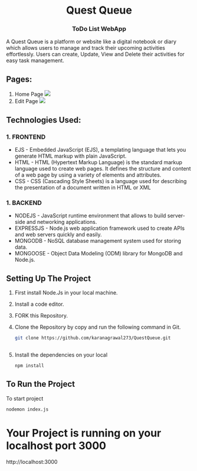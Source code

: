 <div align="center">
  <h1 >Quest Queue</h1> 
  <h3>ToDo List WebApp</h3>
</div>

A Quest Queue is a platform or website like a digital notebook or diary which allows users to manage and track their upcoming activities effortlessly.
Users can create, Update, View and Delete their activities for easy task management.

<h2>Pages:</h2>

 1. Home Page
    <image src="Screenshots/Home.jpg" />
 2. Edit Page
    <image src="Screenshots/Edit.jpg" />

<h2>Technologies Used:</h2>
<h3>1. FRONTEND</h3>

   * EJS - Embedded JavaScript (EJS), a templating language that lets you generate HTML markup with plain JavaScript.
   * HTML - HTML (Hypertext Markup Language) is the standard markup language used to create web pages. It defines the structure and content of a web page by using a variety of elements and attributes.
   * CSS - CSS (Cascading Style Sheets) is a language used for describing the presentation of a document written in HTML or XML

<h3>1. BACKEND</h3>

   * NODEJS - JavaScript runtime environment that allows to build server-side and networking applications.
   * EXPRESSJS - Node.js web application framework used to create APIs and web servers quickly and easily.
   * MONGODB - NoSQL database management system used for storing data.
   * MONGOOSE - Object Data Modeling (ODM) library for MongoDB and Node.js.


<h2>Setting Up The Project</h2>

1. First install Node.Js in your local machine.

2. Install a code editor.

3. FORK this Repository.

4. Clone the Repository by copy and run the following command in Git.

   ```bash
   git clone https://github.com/karanagrawal273/QuestQueue.git
  
5. Install the dependencies on your local
   ```bash
   npm install


<h2>To Run the Project</h2>

To start project
```bash
nodemon index.js

```
<h1>Your Project is running on your localhost port 3000</h1>

http://localhost:3000













